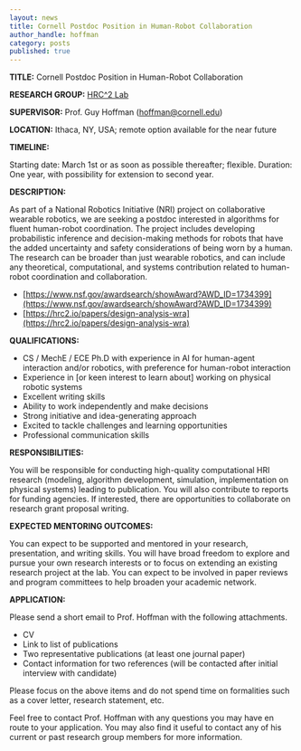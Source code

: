 ```yaml
---
layout: news
title: Cornell Postdoc Position in Human-Robot Collaboration
author_handle: hoffman
category: posts
published: true
---
```


**TITLE:** Cornell Postdoc Position in Human-Robot Collaboration

**RESEARCH GROUP:** [HRC^2 Lab](https://hrc2.io)

**SUPERVISOR:** Prof. Guy Hoffman ([hoffman@cornell.edu](mailto://hoffman@cornell.edu))

**LOCATION:** Ithaca, NY, USA; remote option available for the near future

**TIMELINE:**

Starting date:  March 1st or as soon as possible thereafter; flexible.
Duration: One year, with possibility for extension to second year.

**DESCRIPTION:**

As part of a National Robotics Initiative (NRI) project on collaborative wearable robotics, we are seeking a postdoc interested in algorithms for fluent human-robot coordination. The project includes developing probabilistic inference and decision-making methods for robots that have the added uncertainty and safety considerations of being worn by a human. The research can be broader than just wearable robotics, and can include any theoretical, computational, and systems contribution related to human-robot coordination and collaboration.

- [https://www.nsf.gov/awardsearch/showAward?AWD_ID=1734399](https://www.nsf.gov/awardsearch/showAward?AWD_ID=1734399)
- [https://hrc2.io/papers/design-analysis-wra](https://hrc2.io/papers/design-analysis-wra)

**QUALIFICATIONS:**

- CS / MechE / ECE Ph.D with experience in AI for human-agent interaction and/or robotics, with preference for human-robot interaction
- Experience in [or keen interest to learn about] working on physical robotic systems
- Excellent writing skills
- Ability to work independently and make decisions
- Strong initiative and idea-generating approach
- Excited to tackle challenges and learning opportunities
- Professional communication skills

**RESPONSIBILITIES:**

You will be responsible for conducting high-quality computational HRI research (modeling, algorithm development, simulation, implementation on physical systems) leading to publication. You will also contribute to reports for funding agencies. If interested, there are opportunities to collaborate on research grant proposal writing.

**EXPECTED MENTORING OUTCOMES:**

You can expect to be supported and mentored in your research, presentation, and writing skills. You will have broad freedom to explore and pursue your own research interests or to focus on extending an existing research project at the lab. You can expect to be involved in paper reviews and program committees to help broaden your academic network.

**APPLICATION:**

Please send a short email to Prof. Hoffman with the following attachments.

- CV
- Link to list of publications
- Two representative publications (at least one journal paper)
- Contact information for two references (will be contacted after initial interview with candidate)

Please focus on the above items and do not spend time on formalities such as a cover letter, research statement, etc.

Feel free to contact Prof. Hoffman with any questions you may have en route to your application. You may also find it useful to contact any of his current or past research group members for more information.

